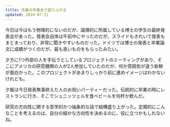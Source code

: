```yaml
---
title: 先輩の卒業会で盛り上がる
updated: 2024-07-11
---
```


今日は今はもう物理的にないのだが、論理的に所属している博士の学生の最終発表会があった。発表会自体は午前中にやったのだが、スライドもきれいで発表もまとまっており、非常に聞きやすいものだった。ドイツでは博士の発表と卒業論文に成績がつくのだが、最も良いものをもらったみたい。

夕方に1つ外部の人を手伝うとしているプロジェクトのミーティングがあり、そこにアメリカの研究機関の人が2人参加していたのだが、何か雰囲気が違う新鮮が面白かった。このプロジェクトがあまりしっかり前に進めイメージはわかないけれども。

夕飯は今日発表無事終えた人のお祝いパーティーだった。伝統的に卒業の時にレストランに行き、そこでシュニッツェルを食べビールを何杯か飲んだ。

研究の方向性に関する哲学的かつ抽象的な話で結構盛り上がった。定期的にこんなことを考えるのは、自分の細かな方向性を決めるのに、役に立つかもしれないね。
